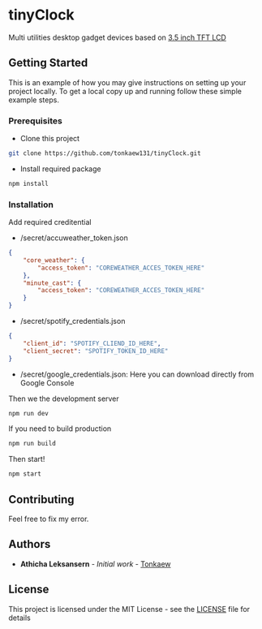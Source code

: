 # tinyClock

Multi utilities desktop gadget devices based on [3.5 inch TFT LCD](https://www.waveshare.com/wiki/3.5inch_RPi_LCD_(B))

## Getting Started

This is an example of how you may give instructions on setting up your project locally. To get a local copy up and running follow these simple example steps.

### Prerequisites

- Clone this project

```bash
git clone https://github.com/tonkaew131/tinyClock.git
```

- Install required package

```bash
npm install
```

### Installation

Add required creditential

- /secret/accuweather_token.json

```json
{
    "core_weather": {
        "access_token": "COREWEATHER_ACCES_TOKEN_HERE"
    },
    "minute_cast": {
        "access_token": "COREWEATHER_ACCES_TOKEN_HERE"
    }
}
```

- /secret/spotify_credentials.json

```json
{
    "client_id": "SPOTIFY_CLIEND_ID_HERE",
    "client_secret": "SPOTIFY_TOKEN_ID_HERE"
}
```

- /secret/google_credentials.json: Here you can download directly from Google Console

Then we the development server

```bash
npm run dev
```

If you need to build production

```bash
npm run build
```

Then start!

```bash
npm start
```

## Contributing

Feel free to fix my error.

## Authors

- **Athicha Leksansern** - *Initial work* - [Tonkaew](https://github.com/tonkaew131)

## License

This project is licensed under the MIT License - see the [LICENSE](LICENSE) file for details
